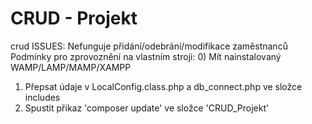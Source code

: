 # CRUD - Projekt
 crud
ISSUES: Nefunguje přidání/odebrání/modifikace zaměstnanců
Podmínky pro zprovoznění na vlastním stroji:
0) Mít nainstalovaný WAMP/LAMP/MAMP/XAMPP
1) Přepsat údaje v LocalConfig.class.php a db_connect.php ve složce includes
2) Spustit příkaz 'composer update' ve složce 'CRUD_Projekt'

